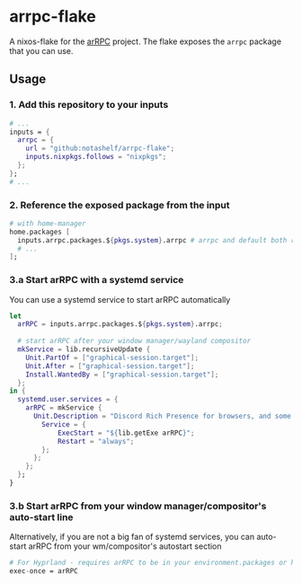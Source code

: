 # arrpc-flake

A nixos-flake for the [arRPC](https://github.com/OpenAsar/arrpc) project. The flake exposes the `arrpc` package that you can use.



## Usage


### 1. Add this repository to your inputs

```nix
# ...
inputs = {
  arrpc = {
    url = "github:notashelf/arrpc-flake";
    inputs.nixpkgs.follows = "nixpkgs";
  };
};
# ...
```

### 2. Reference the exposed package from the input

```nix
# with home-manager
home.packages [
  inputs.arrpc.packages.${pkgs.system}.arrpc # arrpc and default both refer to the same derivation
  # ...
];
```

### 3.a Start arRPC with a systemd service

You can use a systemd service to start arRPC automatically

```nix
let
  arRPC = inputs.arrpc.packages.${pkgs.system}.arrpc;
  
  # start arRPC after your window manager/wayland compositor
  mkService = lib.recursiveUpdate {
    Unit.PartOf = ["graphical-session.target"];
    Unit.After = ["graphical-session.target"];
    Install.WantedBy = ["graphical-session.target"];
  };
in {
  systemd.user.services = {
    arRPC = mkService {
      Unit.Description = "Discord Rich Presence for browsers, and some custom clients";
        Service = {
            ExecStart = "${lib.getExe arRPC}";
            Restart = "always";
        };
      };
    };
  };
}
```

### 3.b Start arRPC from your window manager/compositor's auto-start line

Alternatively, if you are not a big fan of systemd services, you can auto-start arRPC from your wm/compositor's autostart section

```nix
# For Hyprland - requires arRPC to be in your environment.packages or home.packages
exec-once = arRPC
```
